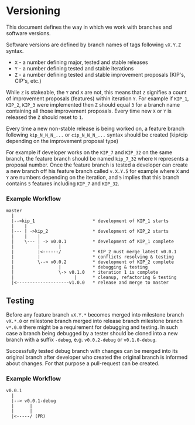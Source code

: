 # Versioning 

This document defines the way in which we work with branches and software versions.

Software versions are defined by branch names of tags following `vX.Y.Z` syntax.
* `X` - a number defining major, tested and stable releases
* `Y` - a number defining tested and stable iterations
* `Z` - a number defining tested and stable improvement proposals (KIP's, CIP's, etc.)

While `Z` is stakeable, the `Y` and `X` are not, this means that `Z` signifies a count of improvement proposals (features) within iteration `Y`.
For example if `KIP_1`, `KIP_2`, `KIP_3` were implemented then `Z` should equal `3` for a branch name containing all those improvement proposals. 
Every time new `X` or `Y` is released the `Z` should reset to `1`.

Every time a new non-stable release is being worked on, a feature branch following `kip_N_N_N_...` or `cip_N_N_N_...` syntax should be created (kip/cip depending on the improvement proposal type)

For example if developer works on the `KIP_7` and `KIP_32` on the same branch, the feature branch should be named `kip_7_32` where `N` represents a proposal number. Once the feature branch is tested a developer can create a new branch off his feature branch called `v.X.Y.5` for example where `X` and `Y` are numbers depending on the iteration, and `5` implies that this branch contains `5` features including `KIP_7` and `KIP_32`.


### Example Workflow

```
master
  |
  |-->kip_1                      * development of KIP_1 starts
  |    |                         
  |--- | ->kip_2                 * development of KIP_2 starts
  |    |    |                    
  |    \--- | -> v0.0.1          * development of KIP_1 complete
  |         |       |            
  |         |<------/            * KIP_2 must merge latest v0.0.1
  |         |                    * conflicts resolving & testing
  |         \--> v0.0.2          * development of KIP_2 complete
  |                 |            * debugging & testing
  |                 \-> v0.1.0   * iteration 1 is complete
  |                       |      * cleanup, refactoring & testing
  |<--------------------v1.0.0   * release and merge to master
```

## Testing 

Before any feature branch `vX.Y.*` becomes merged into milestone branch `vX.*.0` or milestone branch merged into release branch milestone branch `v*.0.0` there might be a requirement for debugging and testing. In such case a branch being debugged by a tester should be cloned into a new branch with a suffix `-debug`, e.g. `v0.0.2-debug` or `v0.1.0-debug`.

Successfully tested debug branch with changes can be merged into its original branch after developer who created the original branch is informed about changes. For that purpose a pull-request can be created.

### Example Workflow

```
v0.0.1
  |
  |--> v0.0.1-debug
  |      |
  |      |
  |<-----/ (PR)
```